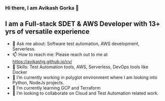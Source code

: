 ### Hi there, I am Avikash Gorka 👋

## I am a Full-stack SDET & AWS Developer with 13+ yrs of versatile experience
- 💬 Ask me about: Software test automation, AWS development, Serverless.
- 📫 How to reach me: Please reach out to me at https://avikashg.github.io/cv/
- 🎯 Skills: Test Automation tools, AWS, Serverless, DevOps tools like Docker
- 🔭 I’m currently working in polyglot environment where I am looking into Python, NodeJs projects.
- 🌱 I’m currently learning GCP and Terraform
- 👯 I’m looking to collaborate on Cloud and Test Automation related work.
<!--
**avikashg/avikashg** is a ✨ _special_ ✨ repository because its `README.md` (this file) appears on your GitHub profile.

Here are some ideas to get you started:




- ⚡ Fun fact: ...
-->
